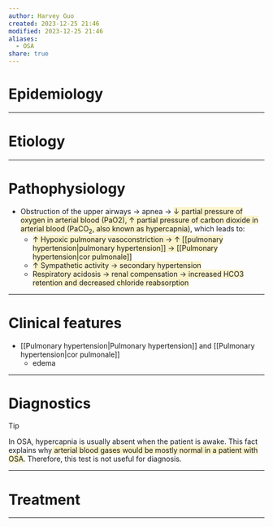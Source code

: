 ```yaml
---
author: Harvey Guo
created: 2023-12-25 21:46
modified: 2023-12-25 21:46
aliases:
  - OSA
share: true
---
```

# Epidemiology


---
# Etiology


---
# Pathophysiology
- Obstruction of the upper airways → apnea → <span style="background:rgba(240, 200, 0, 0.2)">↓ partial pressure of oxygen in arterial blood (PaO2), ↑ partial pressure of carbon dioxide in arterial blood (PaCO<sub>2</sub>, also known as hypercapnia)</span>, which leads to:
	- <span style="background:rgba(240, 200, 0, 0.2)">↑ Hypoxic pulmonary vasoconstriction → ↑ [[pulmonary hypertension|pulmonary hypertension]] → [[Pulmonary hypertension|cor pulmonale]]</span>
	- <span style="background:rgba(240, 200, 0, 0.2)">↑ Sympathetic activity → secondary hypertension</span>
	- <span style="background:rgba(240, 200, 0, 0.2)">Respiratory acidosis → renal compensation → increased HCO3 retention and decreased chloride reabsorption </span>

---
# Clinical features
- [[Pulmonary hypertension|Pulmonary hypertension]] and [[Pulmonary hypertension|cor pulmonale]]
	- edema

---
# Diagnostics
>[!tip] 
>In OSA, hypercapnia is usually absent when the patient is awake. This fact explains why<span style="background:rgba(240, 200, 0, 0.2)"> arterial blood gases would be mostly normal in a patient with OSA</span>. Therefore, this test is not useful for diagnosis.



---
# Treatment


---
